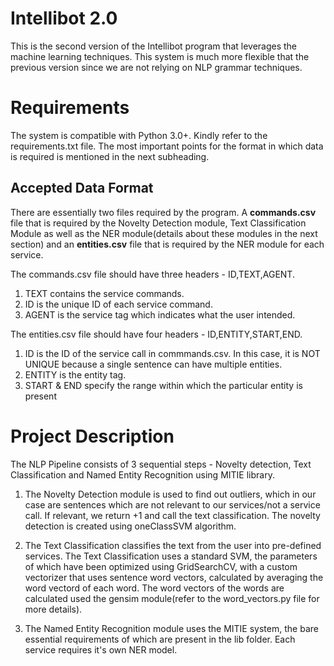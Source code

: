 # Intellibot 2.0

This is the second version of the Intellibot program that leverages the machine learning techniques. This system is much more flexible that the previous version since we are not relying on NLP grammar techniques. 


# Requirements

The system is compatible with Python 3.0+. Kindly refer to the requirements.txt file. The most important points for the format in which data is required is mentioned in the next subheading.


## Accepted Data Format

There are essentially two files required by the program. A <B>commands.csv</B> file that is required by the Novelty Detection module, Text Classification Module as well as the NER module(details about these modules in the next section) and an <B>entities.csv</B> file that is required by the NER module for each service. 

The commands.csv file should have three headers - ID,TEXT,AGENT.

1. TEXT contains the service commands.
2. ID is the unique ID of each service command.
3. AGENT is the service tag which indicates what the user intended.

The entities.csv file should have four headers - ID,ENTITY,START,END.

1. ID is the ID of the service call in commmands.csv. In this case, it is NOT UNIQUE because a single sentence can have multiple entities.
2. ENTITY is the entity tag.
3. START & END specify the range within which the particular entity is present


# Project Description

The NLP Pipeline consists of 3 sequential steps - Novelty detection, Text Classification and Named Entity Recognition using MITIE library.

1. The Novelty Detection module is used to find out outliers, which in our case are sentences which are not relevant to our services/not a service call. If relevant, we return +1 and call the text classification. The novelty detection is created using oneClassSVM algorithm.
	
2. The Text Classification classifies the text from the user into pre-defined services. The Text Classification uses a standard SVM, the parameters of which have been optimized using GridSearchCV, with a custom vectorizer that uses sentence word vectors, calculated by averaging the word vectord of each word. The word vectors of the words are calculated used the gensim module(refer to the word_vectors.py file for more details).

3. The Named Entity Recognition module uses the MITIE system, the bare essential requirements of which are present in the lib folder. Each service requires it's own NER model.
